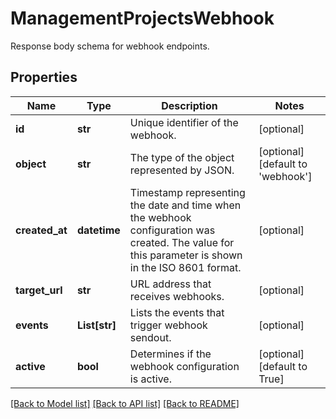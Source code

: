# ManagementProjectsWebhook

Response body schema for webhook endpoints.

## Properties

Name | Type | Description | Notes
------------ | ------------- | ------------- | -------------
**id** | **str** | Unique identifier of the webhook. | [optional] 
**object** | **str** | The type of the object represented by JSON. | [optional] [default to 'webhook']
**created_at** | **datetime** | Timestamp representing the date and time when the webhook configuration was created. The value for this parameter is shown in the ISO 8601 format. | [optional] 
**target_url** | **str** | URL address that receives webhooks. | [optional] 
**events** | **List[str]** | Lists the events that trigger webhook sendout. | [optional] 
**active** | **bool** | Determines if the webhook configuration is active. | [optional] [default to True]

[[Back to Model list]](../README.md#documentation-for-models) [[Back to API list]](../README.md#documentation-for-api-endpoints) [[Back to README]](../README.md)


